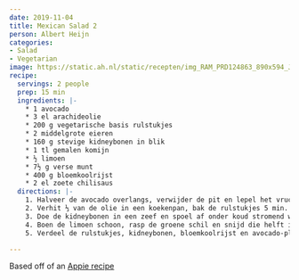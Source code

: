 ```yaml
---
date: 2019-11-04
title: Mexican Salad 2
person: Albert Heijn
categories:
- Salad
- Vegetarian
image: https://static.ah.nl/static/recepten/img_RAM_PRD124863_890x594_JPG.jpg
recipe:
  servings: 2 people
  prep: 15 min
  ingredients: |-
    * 1 avocado
    * 3 el arachideolie
    * 200 g vegetarische basis rulstukjes
    * 2 middelgrote eieren
    * 160 g stevige kidneybonen in blik
    * 1 tl gemalen komijn
    * ½ limoen
    * 7½ g verse munt
    * 400 g bloemkoolrijst
    * 2 el zoete chilisaus
  directions: |-
    1. Halveer de avocado overlangs, verwijder de pit en lepel het vruchtvlees uit de schil. Snijd het vruchtvlees in plakjes.
    2. Verhit ⅓ van de olie in een koekenpan, bak de rulstukjes 5 min. op middelhoog vuur en neem uit de pan. Verhit nog eens ⅓ van de olie in de pan en bak de eieren.
    3. Doe de kidneybonen in een zeef en spoel af onder koud stromend water. Verhit de rest van de olie in een kleine koekenpan en bak de kidneybonen met de komijn 3 min. op middelhoog vuur.
    4. Boen de limoen schoon, rasp de groene schil en snijd die helft in parten. Snijd de blaadjes van de munt fijn. Schep de bloemkoolrijst om met het limoenrasp, de helft van de munt, peper en eventueel zout.
    5. Verdeel de rulstukjes, kidneybonen, bloemkoolrijst en avocado-plakjes in componenten over diepe borden. Verdeel de gebakken eieren erover, de rest van de munt en besprenkel met de chilisaus. Serveer met de limoenpartjes.

---
```


Based off of an [Appie recipe](https://www.ah.nl/allerhande/recept/R-R1193177/burritobowl-met-kidneybonen-vegagehakt-en-munt-bloemkoolrijst)

